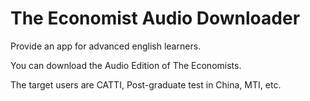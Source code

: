 # The Economist Audio Downloader

Provide an app for advanced english learners.

You can download the Audio Edition of The Economists.

The target users are CATTI, Post-graduate test in China, MTI, etc.
